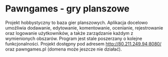 # Pawngames - gry planszowe

Projekt hobbystyczny to baza gier planszowych. Aplikacja docelowo umożliwia dodawanie, edytowanie, komentowanie, ocenianie, rejestrowanie oraz logowanie użytkowników, a także zarządzanie każdym z wymienionych obszarów.
Program jest stale poszerzany o kolejne funkcjonalności.
Projekt dostępny pod adresem http://80.211.249.94:8080/ oraz pawngames.pl (domena może jeszcze nie działać).



